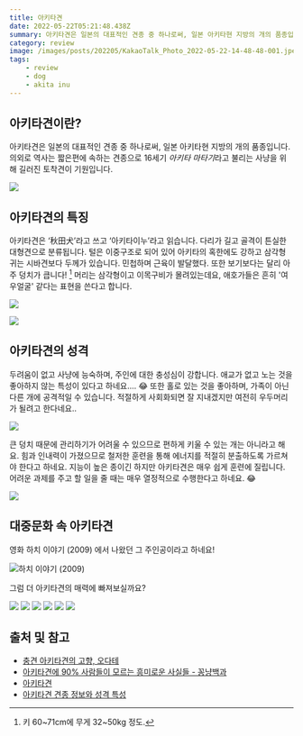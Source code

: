 ```yaml
---
title: 아키타견
date: 2022-05-22T05:21:48.438Z
summary: 아키타견은 일본의 대표적인 견종 중 하나로써, 일본 아키타현 지방의 개의 품종입니다. 의외로 역사는 짧은편에 속하는 견종으로 16세기 아키타 마타기라고 불리는 사냥을 위해 길러진 토착견이 기원입니다.
category: review
image: /images/posts/202205/KakaoTalk_Photo_2022-05-22-14-48-48-001.jpeg
tags:
    - review
    - dog
    - akita inu
---
```


## 아키타견이란?

아키타견은 일본의 대표적인 견종 중 하나로써, 일본 아키타현 지방의 개의 품종입니다. 의외로 역사는 짧은편에 속하는 견종으로 16세기 *아키타 마타기*라고 불리는 사냥을 위해 길러진 토착견이 기원입니다.

![](./../static/images/posts/202205/KakaoTalk_Photo_2022-05-22-14-48-49-002.jpeg)

## 아키타견의 특징

아키타견은 ‘秋田犬’라고 쓰고 ‘아키타이누’라고 읽습니다. 다리가 길고 골격이 튼실한 대형견으로 분류됩니다.
털은 이중구조로 되어 있어 아키타의 혹한에도 강하고 삼각형 귀는 시바견보다 두께가 있습니다.
민첩하며 근육이 발달했다. 또한 보기보다는 달리 아주 덩치가 큽니다! [^1] 머리는 삼각형이고 이목구비가 몰려있는데요, 애호가들은 흔히 '여우얼굴' 같다는 표현을 쓴다고 합니다. 

![](./../static/images/posts/202205/KakaoTalk_Photo_2022-05-22-14-48-49-006.jpeg)

[^1]: 키 60~71cm에 무게 32~50kg 정도.

![](./../static/images/posts/202205/KakaoTalk_Photo_2022-05-22-14-48-49-003.jpeg)

## 아키타견의 성격
두려움이 없고 사냥에 능숙하며, 주인에 대한 충성심이 강합니다. 애교가 없고 노는 것을 좋아하지 않는 특성이 있다고 하네요.... 😂
또한 홀로 있는 것을 좋아하며, 가족이 아닌 다른 개에 공격적일 수 있습니다. 적절하게 사회화되면 잘 지내겠지만 여전히 우두머리가 될려고 한다네요..

![](./../static/images/posts/202205/KakaoTalk_Photo_2022-05-22-14-48-49-004.jpeg)

큰 덩치 때문에 관리하기가 어려울 수 있으므로 편하게 키울 수 있는 개는 아니라고 해요. 힘과 인내력이 가졌으므로 철저한 훈련을 통해  에너지를 적절히 분출하도록 가르쳐야 한다고 하네요. 지능이 높은 종이긴 하지만 아키타견은 매우 쉽게 훈련에 질립니다. 어려운 과제를 주고 할 일을 줄 때는 매우 열정적으로 수행한다고 하네요. 😂

![](./../static/images/posts/202205/KakaoTalk_Photo_2022-05-22-14-48-49-005.jpeg)

## 대중문화 속 아키타견

영화 하치 이야기 (2009) 에서 나왔던 그 주인공이라고 하네요!

![하치 이야기 (2009)](https://m.media-amazon.com/images/M/MV5BNzE4NDg5OWMtMzg3NC00ZDRjLTllMDMtZTRjNWZmNjBmMGZlXkEyXkFqcGdeQXVyMTMxODk2OTU@._V1_.jpg)

그럼 더 아키타견의 매력에 빠져보실까요?

![](./../static/images/posts/202205/KakaoTalk_Photo_2022-05-22-14-48-49-007.jpeg)
![](./../static/images/posts/202205/KakaoTalk_Photo_2022-05-22-14-48-49-008.jpeg)
![](./../static/images/posts/202205/KakaoTalk_Photo_2022-05-22-14-48-49-009.jpeg)
![](./../static/images/posts/202205/KakaoTalk_Photo_2022-05-22-14-48-49-010.jpeg)
![](./../static/images/posts/202205/KakaoTalk_Photo_2022-05-22-14-48-49-011.jpeg)
![](./../static/images/posts/202205/KakaoTalk_Photo_2022-05-22-14-48-49-012.jpeg)


## 출처 및 참고

- [충견 아키타견의 고향, 오다테](https://stayakita.com/ko/akita-stories/akita-dog-ko)
- [아키타견에 90% 사람들이 모르는 흥미로운 사실들 - 꽁냥백과](https://tnswns88888.tistory.com/153)
- [아키타견](https://namu.wiki/w/%EC%95%84%ED%82%A4%ED%83%80%EA%B2%AC)
- [아키타견 견종 정보와 성격 특성](https://www.hillspet.co.kr/dog-care/dog-breeds/akita)